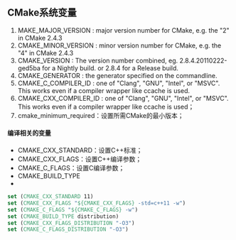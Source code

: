 ## CMake系统变量

1. MAKE_MAJOR_VERSION : major version number for CMake, e.g. the "2" in CMake 2.4.3
2. CMAKE_MINOR_VERSION : minor version number for CMake, e.g. the "4" in CMake 2.4.3
3. CMAKE_VERSION : The version number combined, eg. 2.8.4.20110222-ged5ba for a Nightly build. or 2.8.4 for a Release build.
4. CMAKE_GENERATOR : the generator specified on the commandline.
5. CMAKE_C_COMPILER_ID : one of "Clang", "GNU", "Intel", or "MSVC". This works even if a compiler wrapper like ccache is used.
6. CMAKE_CXX_COMPILER_ID : one of "Clang", "GNU", "Intel", or "MSVC". This works even if a compiler wrapper like ccache is used；
7. cmake_minimum_required：设置所需CMake的最小版本；



#### 编译相关的变量

- CMAKE_CXX_STANDARD：设置C++标准；
- CMAKE_CXX_FLAGS：设置C++编译参数；
- CMAKE_C_FLAGS：设置C编译参数；
- CMAKE_BUILD_TYPE 
- 

```cmake
set (CMAKE_CXX_STANDARD 11)
set (CMAKE_CXX_FLAGS "${CMAKE_CXX_FLAGS} -std=c++11 -w")
set (CMAKE_C_FLAGS "${CMAKE_C_FLAGS} -w")
set (CMAKE_BUILD_TYPE distribution)
set (CMAKE_CXX_FLAGS_DISTRIBUTION "-O3")
set (CMAKE_C_FLAGS_DISTRIBUTION "-O3")
```

